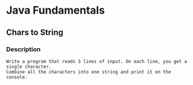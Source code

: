 # Java Fundamentals

## Chars to String

### Description

    Write a program that reads 3 lines of input. On each line, you get a single character.
    Combine all the characters into one string and print it on the console.
